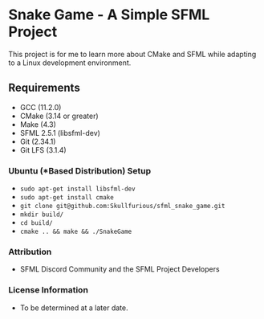 # Snake Game - A Simple SFML Project

This project is for me to learn more about CMake and SFML while adapting to a Linux development environment.

## Requirements

* GCC (11.2.0)
* CMake (3.14 or greater)
* Make (4.3)
* SFML 2.5.1 (libsfml-dev)
* Git (2.34.1)
* Git LFS (3.1.4)

### Ubuntu (*Based Distribution) Setup
* `sudo apt-get install libsfml-dev`
* `sudo apt-get install cmake`
* `git clone git@github.com:Skullfurious/sfml_snake_game.git`
* `mkdir build/`
* `cd build/`
* `cmake .. && make && ./SnakeGame`

### Attribution
* SFML Discord Community and the SFML Project Developers

### License Information
* To be determined at a later date.